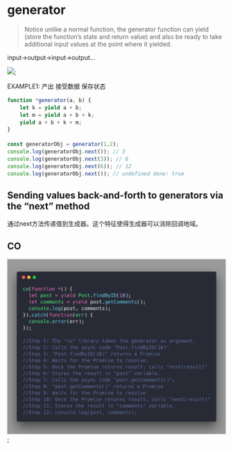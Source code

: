 # generator

> Notice unlike a normal function, the generator function can yield (store the function’s state and return value) and also be ready to take additional input values at the point where it yielded.

input->output->input->output...

![](images/1_uYrMy6BZQlDO11rS7wOJZg.png);

EXAMPLE1: 产出 接受数据 保存状态
```javascript
function *generator(a, b) {
    let k = yield a + b;
    let m = yield a + b + k;
    yield a + b + k + m;
}

const generatorObj = generator(1,2);
console.log(generatorObj.next()); // 3
console.log(generatorObj.next(3)); // 6
console.log(generatorObj.next(6)); // 12
console.log(generatorObj.next()); // undefined done: true
```

## Sending values back-and-forth to generators via the “next” method

通过next方法传递值到生成器。这个特征使得生成器可以消除回调地域。

## CO

![](../images/generator-co.png);
